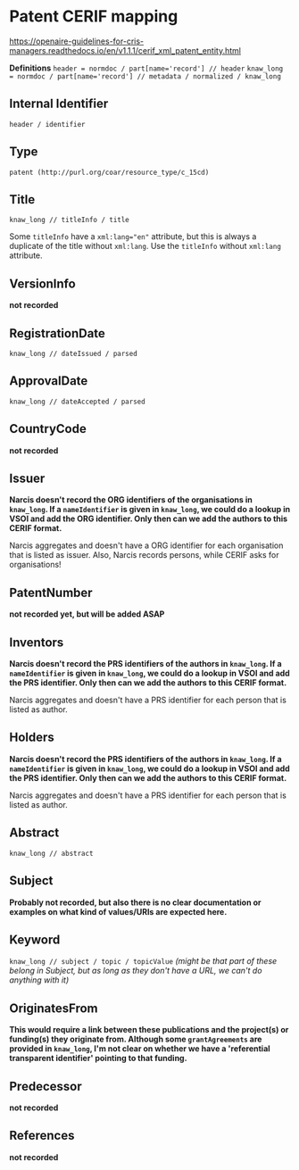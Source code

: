 Patent CERIF mapping
====================

https://openaire-guidelines-for-cris-managers.readthedocs.io/en/v1.1.1/cerif_xml_patent_entity.html

**Definitions**
`header = normdoc / part[name='record'] // header`
`knaw_long = normdoc / part[name='record'] // metadata / normalized / knaw_long`


Internal Identifier
-------------------
`header / identifier`


Type
----
`patent (http://purl.org/coar/resource_type/c_15cd)`


Title
-----
`knaw_long // titleInfo / title`

Some `titleInfo` have a `xml:lang="en"` attribute, but this is always a duplicate of the title without `xml:lang`.
Use the `titleInfo` without `xml:lang` attribute.


VersionInfo
-----------
**not recorded**


RegistrationDate
----------------
`knaw_long // dateIssued / parsed`


ApprovalDate
------------
`knaw_long // dateAccepted / parsed`


CountryCode
-----------
**not recorded**


Issuer
------
**Narcis doesn't record the ORG identifiers of the organisations in `knaw_long`. If a `nameIdentifier` is given in `knaw_long`, we could do a lookup in VSOI and add the ORG identifier. Only then can we add the authors to this CERIF format.**

Narcis aggregates and doesn't have a ORG identifier for each organisation that is listed as issuer.
Also, Narcis records persons, while CERIF asks for organisations!


PatentNumber
------------
**not recorded yet, but will be added ASAP**


Inventors
---------
**Narcis doesn't record the PRS identifiers of the authors in `knaw_long`. If a `nameIdentifier` is given in `knaw_long`, we could do a lookup in VSOI and add the PRS identifier. Only then can we add the authors to this CERIF format.**

Narcis aggregates and doesn't have a PRS identifier for each person that is listed as author.


Holders
-------
**Narcis doesn't record the PRS identifiers of the authors in `knaw_long`. If a `nameIdentifier` is given in `knaw_long`, we could do a lookup in VSOI and add the PRS identifier. Only then can we add the authors to this CERIF format.**

Narcis aggregates and doesn't have a PRS identifier for each person that is listed as author.


Abstract
--------
`knaw_long // abstract`
<div style="page-break-after: always;"></div>


Subject
-------
**Probably not recorded, but also there is no clear documentation or examples on what kind of values/URIs are expected here.**


Keyword
-------
`knaw_long // subject / topic / topicValue`
*(might be that part of these belong in Subject, but as long as they don't have a URL, we can't do anything with it)*


OriginatesFrom
--------------
**This would require a link between these publications and the project(s) or funding(s) they originate from. Although some `grantAgreements` are provided in `knaw_long`, I'm not clear on whether we have a 'referential transparent identifier' pointing to that funding.**


Predecessor
-----------
**not recorded**


References
----------
**not recorded**
